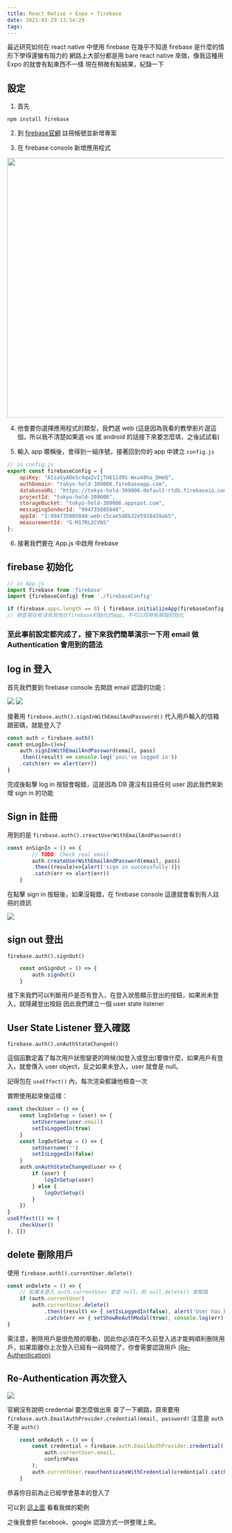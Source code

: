 ```yaml
---
title: React Native + Expo + firebase
date: 2021-03-29 13:54:29
tags:
---
```



最近研究如何在 react native 中使用 firebase
在幾乎不知道 firebase 是什麼的情形下學得還蠻有阻力的
網路上大部分都是用 bare react native 來做，像我這種用 Expo 的就會有點東西不一樣
現在稍微有點結果，紀錄一下

## 設定

1. 首先 
```
npm install firebase
```

2. 到 [firebase官網](https://www.notion.so/React-Native-a082224d7c1a4ed2974b48222c27f399#0506bd16f235404ab6fc5542fadc2079 'firebase') 註冊帳號並新增專案

3. 在 firebase console 新增應用程式
<img src="./ReactNative-firebse/新增應用程式.png" width="600px" />

4. 他會要你選擇應用程式的類型，我們選 web (這是因為我看的教學影片選這個，所以我不清楚如果選 ios 或 android 的話接下來要怎麼填，之後試試看)

5. 輸入 app 暱稱後，會得到一組序號，接著回到你的 app 中建立 `config.js`
```javascript
// in config.js
export const firebaseConfig = {
    apiKey: "AIzaSyAOeSc4qw2vIjTH611d9S-Wxu48ha_DHeQ",
    authDomain: "tokyo-hold-309006.firebaseapp.com",
    databaseURL: "https://tokyo-hold-309006-default-rtdb.firebaseio.com",
    projectId: "tokyo-hold-309006",
    storageBucket: "tokyo-hold-309006.appspot.com",
    messagingSenderId: "994735805040",
    appId: "1:994735805040:web:c5cae5d8b32e5928459ab5",
    measurementId: "G-M17RL2CVNS"
};
```

6. 接著我們要在 App.js 中啟用 firebase
## firebase 初始化

```javascript
// in App.js
import firebase from 'firebase'
import {firebaseConfig} from './firebaseConfig'

if (firebase.apps.length == 0) { firebase.initializeApp(firebaseConfig) }  
// 檢查現在有沒有其他在firebase初始化的app，不可以同時有兩個初始化
```
### 至此事前設定都完成了，接下來我們簡單演示一下用 email 做 Authentication 會用到的語法

## log in 登入

首先我們要到 firebase console 去開啟 email 認證的功能：

<img src="ReactNative-firebse/開啟email認證1.png"/>
<img src="ReactNative-firebse/開啟email認證2.png"/>

 接著用 `firebase.auth().signInWithEmailAndPassword()`
 代入用戶輸入的信箱跟密碼，就能登入了
```javascript
const auth = firebase.auth()
const onLogIn=()=>{
	auth.signInWithEmailAndPassword(email, pass)
	.then((result) => console.log('you\'ve logged in'))
	.catch(err => alert(err))
}
```
 完成後點擊 log in 按鈕會報錯，這是因為 DB 還沒有註冊任何 user
 因此我們來新增 sign in 的功能

## Sign in 註冊 

用到的是 `firebase.auth().creactUserWithEmailAndPassword()`

```javascript
const onSignIn = () => {
        // TODO: Check real email
        auth.createUserWithEmailAndPassword(email, pass)
        .then((resule)=>{alert('sign in successfully')})
        .catch(err => alert(err))
    }
```

在點擊 sign in 按鈕後，如果沒報錯，在 firebase console 這邊就會看到有人註冊的資訊

<img src="ReactNative-firebse/用戶註冊.png" />

## sign out 登出

`firebase.auth().signOut()`

```javascript
    const onSignOut = () => {
        auth.signOut()
    }
```

接下來我們可以判斷用戶是否有登入，在登入狀態顯示登出的按鈕，如果尚未登入，就隱藏登出按鈕
因此我們建立一個 user state listener

## User State Listener 登入確認

`firebase.auth().onAuthStateChanged()`

這個函數定義了每次用戶狀態變更的時候(如登入或登出)要做什麼，如果用戶有登入，就會傳入 user object，反之如果未登入，user 就會是 null。

記得包在 `useEffect()` 內，每次渲染都讓他檢查一次

實際使用起來像這樣：

```javascript
const checkUser = () => {
    const logInSetup = (user) => {
        setUsername(user.email)
        setIsLoggedIn(true)
    }
    const logOutSetup = () => {
        setUsername('')
        setIsLoggedIn(false)
    }
    auth.onAuthStateChanged(user => {
        if (user) {
            logInSetup(user)
        } else {
            logOutSetup()
        }
    })
}
useEffect(() => {
    checkUser()
}, [])
```

## delete 刪除用戶

使用 `firebase.auth().currentUser.delete()`
```javascript
const onDelete = () => {
	// 如果未登入 auth.currentUser 會是 null，則 null.delete() 會報錯
    if (auth.currentUser)   
        auth.currentUser.delete()
            .then((result) => { setIsLoggedIn(false), alert('User has been deleted!') })
            .catch(err => { setShowReAuthModal(true), console.log(err) })
}
```

需注意，刪除用戶是很危險的舉動，因此你必須在不久前登入過才能夠順利刪除用戶，如果距離你上次登入已經有一段時間了，你會需要認證用戶 [(Re-Authentication)](https://firebase.google.com/docs/auth/web/manage-users#re-authenticate_a_user 'firebase re-auth tag')


## Re-Authentication 再次登入
<img src="ReactNative-firebse/re-Auth.png" />

官網沒有說明 credential 要怎麼做出來
查了一下網路，原來要用 `firebase.auth.EmailAuthProvider.credential(email, password)`
注意是 `auth` 不是 `auth()`

```javascript
    const onReAuth = () => {
        const credential = firebase.auth.EmailAuthProvider.credential(
            auth.currentUser.email,
            confirmPass
        );
        auth.currentUser.reauthenticateWithCredential(credential).catch(err => alert(err))
    }
```

恭喜你目前為止已經學會基本的登入了

可以到 [這上面](https://github.com/roto93/react-native-firebase-works 'my github page') 看看我做的範例

之後我會把 facebook、google 認證方式一併整理上來。








